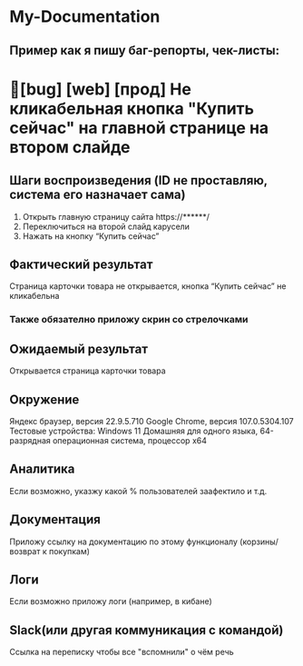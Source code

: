 # My-Documentation
## Пример как я пишу баг-репорты, чек-листы:

# 🐞[bug] [web] [прод] Не кликабельная кнопка "Купить сейчас" на главной странице на втором слайде

## Шаги воспроизведения (ID не проставляю, система его назначает сама)
1. Открыть главную страницу сайта https://******/
2. Переключиться на второй слайд карусели
3. Нажать на кнопку “Купить сейчас”

## Фактический результат
Страница карточки товара не открывается, кнопка “Купить сейчас” не кликабельна
<h3><b>Также обязателно приложу скрин со стрелочками</b></h3>

## Ожидаемый результат
Открывается страница карточки товара

## Окружение
Яндекс браузер, версия 22.9.5.710
Google Chrome, версия 107.0.5304.107
Тестовые устройства:
Windows 11 Домашняя для одного языка, 64-разрядная операционная система, процессор x64

## Аналитика
Если возможно, указжу какой % пользователей заафектило и т.д.

## Документация
Приложу ссылку на документацию по этому функционалу (корзины/возврат к покупкам)

## Логи
Если возможно приложу логи (например, в кибане)

## Slack(или другая коммуникация с командой)
Cсылка на переписку чтобы все "вспомнили" о чём речь 



